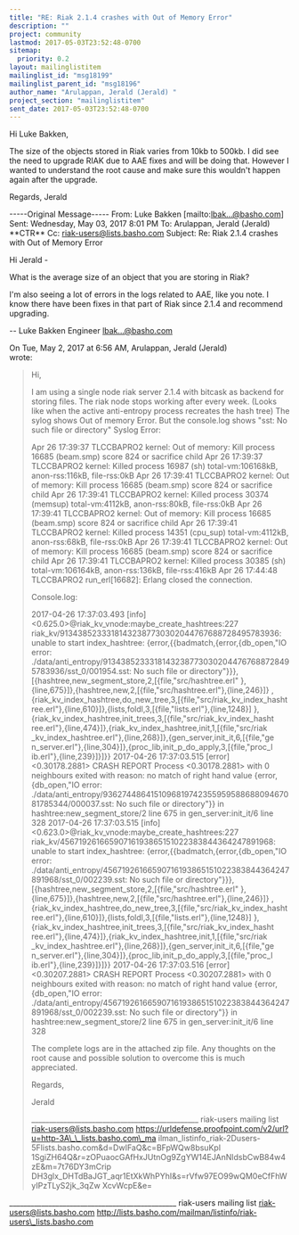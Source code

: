 ```yaml
---
title: "RE: Riak 2.1.4 crashes with Out of Memory Error"
description: ""
project: community
lastmod: 2017-05-03T23:52:48-0700
sitemap:
  priority: 0.2
layout: mailinglistitem
mailinglist_id: "msg18199"
mailinglist_parent_id: "msg18196"
author_name: "Arulappan, Jerald (Jerald) "
project_section: "mailinglistitem"
sent_date: 2017-05-03T23:52:48-0700
---
```



Hi Luke Bakken,

The size of the objects stored in Riak varies from 10kb to 500kb.
I did see the need to upgrade RIAK due to AAE fixes and will be doing that.
However I wanted to understand the root cause and make sure this wouldn't 
happen again after the upgrade.

Regards,
Jerald 

-----Original Message-----
From: Luke Bakken [mailto:lbak...@basho.com] 
Sent: Wednesday, May 03, 2017 8:01 PM
To: Arulappan, Jerald (Jerald) \*\*CTR\*\* 
Cc: riak-users@lists.basho.com
Subject: Re: Riak 2.1.4 crashes with Out of Memory Error

Hi Jerald -

What is the average size of an object that you are storing in Riak?

I'm also seeing a lot of errors in the logs related to AAE, like you note. I 
know there have been fixes in that part of Riak since 2.1.4 and recommend 
upgrading.

--
Luke Bakken
Engineer
lbak...@basho.com


On Tue, May 2, 2017 at 6:56 AM, Arulappan, Jerald (Jerald)  
wrote:
> Hi,
>
> I am using a single node riak server 2.1.4 with bitcask as backend for 
> storing files.
> The riak node stops working after every week. (Looks like when the 
> active anti-entropy process recreates the hash tree) The sylog shows 
> Out of memory Error. But the console.log shows "sst: No such file or 
> directory"
> Syslog Error:
>
> Apr 26 17:39:37 TLCCBAPRO2 kernel: Out of memory: Kill process 16685
> (beam.smp) score 824 or sacrifice child Apr 26 17:39:37 TLCCBAPRO2 
> kernel: Killed process 16987 (sh) total-vm:106168kB, anon-rss:116kB, 
> file-rss:0kB Apr 26 17:39:41 TLCCBAPRO2 kernel: Out of memory: Kill 
> process 16685
> (beam.smp) score 824 or sacrifice child Apr 26 17:39:41 TLCCBAPRO2 
> kernel: Killed process 30374 (memsup) total-vm:4112kB, anon-rss:80kB, 
> file-rss:0kB Apr 26 17:39:41 TLCCBAPRO2 kernel: Out of memory: Kill 
> process 16685
> (beam.smp) score 824 or sacrifice child Apr 26 17:39:41 TLCCBAPRO2 
> kernel: Killed process 14351 (cpu\_sup) total-vm:4112kB, anon-rss:68kB, 
> file-rss:0kB Apr 26 17:39:41 TLCCBAPRO2 kernel: Out of memory: Kill 
> process 16685
> (beam.smp) score 824 or sacrifice child Apr 26 17:39:41 TLCCBAPRO2 
> kernel: Killed process 30385 (sh) total-vm:106164kB, anon-rss:136kB, 
> file-rss:416kB Apr 26 17:44:48 TLCCBAPRO2 run\_erl[16682]: Erlang 
> closed the connection.
>
> Console.log:
>
> 2017-04-26 17:37:03.493 [info]
> <0.625.0>@riak\_kv\_vnode:maybe\_create\_hashtrees:227
> riak\_kv/91343852333181432387730302044767688728495783936: unable to 
> start
> index\_hashtree: {error,{{badmatch,{error,{db\_open,"IO error:
> ./data/anti\_entropy/91343852333181432387730302044767688728495783936/sst\_0/001954.sst:
> No such file or
> directory"}}},[{hashtree,new\_segment\_store,2,[{file,"src/hashtree.erl"
> },{line,675}]},{hashtree,new,2,[{file,"src/hashtree.erl"},{line,246}]}
> ,{riak\_kv\_index\_hashtree,do\_new\_tree,3,[{file,"src/riak\_kv\_index\_hasht
> ree.erl"},{line,610}]},{lists,foldl,3,[{file,"lists.erl"},{line,1248}]
> },{riak\_kv\_index\_hashtree,init\_trees,3,[{file,"src/riak\_kv\_index\_hasht
> ree.erl"},{line,474}]},{riak\_kv\_index\_hashtree,init,1,[{file,"src/riak
> \_kv\_index\_hashtree.erl"},{line,268}]},{gen\_server,init\_it,6,[{file,"ge
> n\_server.erl"},{line,304}]},{proc\_lib,init\_p\_do\_apply,3,[{file,"proc\_l
> ib.erl"},{line,239}]}]}}
> 2017-04-26 17:37:03.515 [error] <0.30178.2881> CRASH REPORT Process 
> <0.30178.2881> with 0 neighbours exited with reason: no match of right 
> hand value {error,{db\_open,"IO error:
> ./data/anti\_entropy/936274486415109681974235595958868809467081785344/000037.sst:
> No such file or directory"}} in hashtree:new\_segment\_store/2 line 675 
> in
> gen\_server:init\_it/6 line 328
> 2017-04-26 17:37:03.515 [info]
> <0.623.0>@riak\_kv\_vnode:maybe\_create\_hashtrees:227
> riak\_kv/45671926166590716193865151022383844364247891968: unable to 
> start
> index\_hashtree: {error,{{badmatch,{error,{db\_open,"IO error:
> ./data/anti\_entropy/45671926166590716193865151022383844364247891968/sst\_0/002239.sst:
> No such file or
> directory"}}},[{hashtree,new\_segment\_store,2,[{file,"src/hashtree.erl"
> },{line,675}]},{hashtree,new,2,[{file,"src/hashtree.erl"},{line,246}]}
> ,{riak\_kv\_index\_hashtree,do\_new\_tree,3,[{file,"src/riak\_kv\_index\_hasht
> ree.erl"},{line,610}]},{lists,foldl,3,[{file,"lists.erl"},{line,1248}]
> },{riak\_kv\_index\_hashtree,init\_trees,3,[{file,"src/riak\_kv\_index\_hasht
> ree.erl"},{line,474}]},{riak\_kv\_index\_hashtree,init,1,[{file,"src/riak
> \_kv\_index\_hashtree.erl"},{line,268}]},{gen\_server,init\_it,6,[{file,"ge
> n\_server.erl"},{line,304}]},{proc\_lib,init\_p\_do\_apply,3,[{file,"proc\_l
> ib.erl"},{line,239}]}]}}
> 2017-04-26 17:37:03.516 [error] <0.30207.2881> CRASH REPORT Process 
> <0.30207.2881> with 0 neighbours exited with reason: no match of right 
> hand value {error,{db\_open,"IO error:
> ./data/anti\_entropy/45671926166590716193865151022383844364247891968/sst\_0/002239.sst:
> No such file or directory"}} in hashtree:new\_segment\_store/2 line 675 
> in
> gen\_server:init\_it/6 line 328
>
>
>
> The complete logs are in the attached zip file. Any thoughts on the 
> root cause and possible solution to overcome this is much appreciated.
>
>
>
> Regards,
>
> Jerald
>
>
>
>
> \_\_\_\_\_\_\_\_\_\_\_\_\_\_\_\_\_\_\_\_\_\_\_\_\_\_\_\_\_\_\_\_\_\_\_\_\_\_\_\_\_\_\_\_\_\_\_
> riak-users mailing list
> riak-users@lists.basho.com
> https://urldefense.proofpoint.com/v2/url?u=http-3A\_\_lists.basho.com\_ma
> ilman\_listinfo\_riak-2Dusers-5Flists.basho.com&d=DwIFaQ&c=BFpWQw8bsuKpl
> 1SgiZH64Q&r=zOPuaocGAfHxJUtnOg9ZgYW14EJAnNldsbCwB84w4zE&m=7t76DY3mCrip
> DH3glx\_DHTdBaJGT\_aqr1EtXkWhPYhI&s=rVfw97EO99wQM0eCfFhWyIPzTLyS2jk\_3qZw
> XcvWcpE&e=
>

\_\_\_\_\_\_\_\_\_\_\_\_\_\_\_\_\_\_\_\_\_\_\_\_\_\_\_\_\_\_\_\_\_\_\_\_\_\_\_\_\_\_\_\_\_\_\_
riak-users mailing list
riak-users@lists.basho.com
http://lists.basho.com/mailman/listinfo/riak-users\_lists.basho.com

